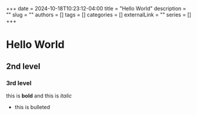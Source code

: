 +++
date = 2024-10-18T10:23:12-04:00
title = "Hello World"
description = ""
slug = ""
authors = []
tags = []
categories = []
externalLink = ""
series = []
+++

# Hello World

## 2nd level

### 3rd level

this is **bold** and this is _italic_

- this is bulleted
